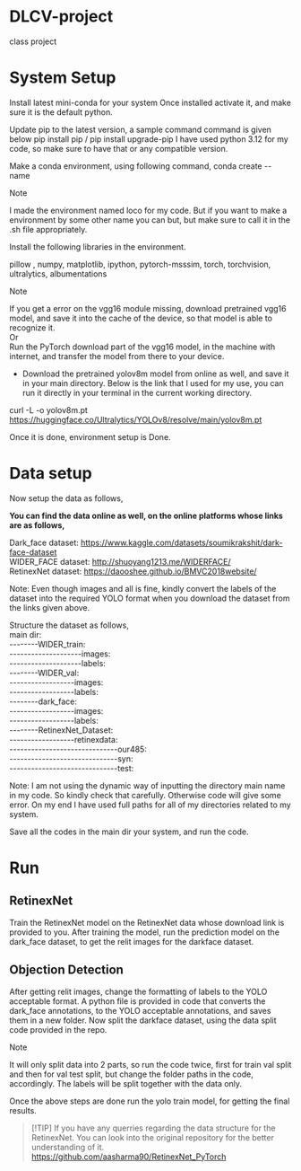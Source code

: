 # DLCV-project
class project 

# System Setup
Install latest mini-conda for your system
Once installed activate it, and make sure it is the default python.

Update pip to the latest version, a sample command command is given below
pip install pip / pip install upgrade-pip
I have used python 3.12 for my code, so make sure to have that or any compatible version.

Make a conda environment, using following command, 
conda create --name <my-env>

> [!NOTE]
> I made the environment named loco for my code. But if you want to make a environment
by some other name you can but, but make sure to call it in the .sh file appropriately.

Install the following libraries in the environment.
 
pillow , numpy, matplotlib, ipython, pytorch-msssim, torch, torchvision, ultralytics, albumentations


> [!NOTE]
>  If you get a error on the vgg16 module missing, download pretrained vgg16 model, and save it into
the cache of the device, so that model is able to recognize it.\
> 					Or\
> Run the PyTorch download part of the vgg16 model, in the machine with internet, and transfer the model 
from there to your device. 

* Download the pretrained yolov8m model from online as well, and save it in your main directory.
Below is the link that I used for my use, you can run it directly in your terminal in the current working directory.

curl -L -o yolov8m.pt https://huggingface.co/Ultralytics/YOLOv8/resolve/main/yolov8m.pt 

Once it is done, environment setup is Done.

# Data setup
Now setup the data as follows, 
<!--  Download the data from the given drive link. -->


**You can find the data online as well, on the online platforms whose links are as follows,**

Dark_face dataset:	https://www.kaggle.com/datasets/soumikrakshit/dark-face-dataset \
WIDER_FACE dataset:	http://shuoyang1213.me/WIDERFACE/ \
RetinexNet dataset:	https://daooshee.github.io/BMVC2018website/


Note: Even though images and all is fine, kindly convert the labels of the dataset into the required YOLO format
 when you download the dataset from the links given above.

Structure the dataset as follows, \
main dir: \
--------WIDER_train: \
--------------------images: \
--------------------labels: \
--------WIDER_val: \
------------------images: \
------------------labels: \
--------dark_face: \
------------------images: \
------------------labels: \
--------RetinexNet_Dataset: \
------------------retinexdata: \
------------------------------our485: \
------------------------------syn: \
------------------------------test:



Note: I am not using the dynamic way of inputting the directory main name in my code. So 
kindly check that carefully. Otherwise code will give some error. On my end I have used
full paths for all of my directories related to my system.


Save all the codes in the main dir your system, and run the code.


# Run
## RetinexNet
Train the RetinexNet model on the RetinexNet data whose download link is provided to you.
After training the model, run the prediction model on the dark_face dataset, to get the relit images for the darkface dataset.

## Objection Detection
After getting relit images, change the formatting of labels to the YOLO acceptable format. A python file is provided in code that converts the dark_face annotations, to the YOLO acceptable annotations, and saves them in a new folder.
Now split the darkface dataset, using the data split code provided in the repo.
> [!NOTE]
> It will only split data into 2 parts, so run the code twice, first for train val split and then for val test split, but change the folder paths in the code, accordingly.
> The labels will be split together with the data only.


Once the above steps are done run the yolo train model, for getting the final results.

> [!TIP] If you have any querries regarding the data structure for the RetinexNet.
> You can look into the original repository for the better understanding of it.\
> https://github.com/aasharma90/RetinexNet_PyTorch
